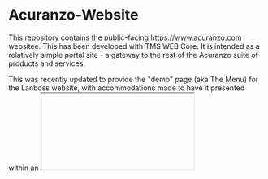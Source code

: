 # Acuranzo-Website
This repository contains the public-facing https://www.acuranzo.com websitee. This has been developed with TMS WEB Core. It is intended as a relatively simple portal site - a gateway to the rest of the Acuranzo suite of products and services. 

This was recently updated to provide the "demo" page (aka The Menu) for the Lanboss website, with accommodations made to have it presented within an <iframe> element. The left sidebar, for example, is hidden in that instance.

Note that the JSON configuration file is used to provide the server connection info. For the purposes of the demo site, the "info" from the server is used to determine which models are part of the demo, and populates the UI accordingly.

## Sample Data
A new data generation script has been added. This is a new command-line tool (Bash script) designed to create sample data of all kinds. Sample phone bills. Sample bank statements. That sort of thing. It reads in a configuration file that describes the JSON schema and various variables and iterators, and then generates an output JSON file that contains the sample data. More details will be available soon, but this is what is used to generate the sample data for the models to use.

## Repository Information
[![Count Lines of Code](https://github.com/lanboss-ltd/Acuranzo-Website/actions/workflows/main.yml/badge.svg)](https://github.com/lanboss-ltd/Acuranzo-Website/actions/workflows/main.yml)
<!--CLOC-START -->
```
Last updated at 2025-05-11 05:56:54 UTC
-------------------------------------------------------------------------------
Language                     files          blank        comment           code
-------------------------------------------------------------------------------
Delphi Form                      2              2              0           1478
Pascal                           3            192            389            615
CSS                              1             30             35            407
Bourne Shell                     1             81             47            365
JSON                             8              0              0            310
HTML                             3             27             20            158
XML                              1              0              0            120
JavaScript                       3              6              0             94
YAML                             2             15             23             72
Markdown                         1              4              2             38
-------------------------------------------------------------------------------
SUM:                            25            357            516           3657
-------------------------------------------------------------------------------
196 Files were skipped (duplicate, binary, or without source code):
  png: 174
  ico: 7
  html: 4
  css: 2
  js: 2
  json: 2
  cname: 1
  dproj: 1
  dsk: 1
  gitignore: 1
  identcache: 1
```
<!--CLOC-END-->

## Contact Information
Please refer to the [Acuranzo website](https://www.acuranzo.com) for the most current contact information.
